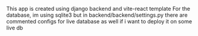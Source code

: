 This app is created using django backend and vite-react template
For the database, im using sqlite3 but in backend/backend/settings.py there are commented configs for live database as well if i want to deploy it on some live db
